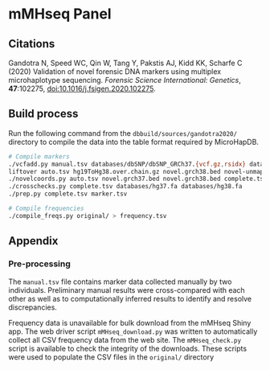 # mMHseq Panel

## Citations

Gandotra N, Speed WC, Qin W, Tang Y, Pakstis AJ, Kidd KK, Scharfe C (2020) Validation of novel forensic DNA markers using multiplex microhaplotype sequencing. *Forensic Science International: Genetics*, **47**:102275, [doi:10.1016/j.fsigen.2020.102275](https://doi.org/10.1016/j.fsigen.2020.102275).


## Build process

Run the following command from the `dbbuild/sources/gandotra2020/` directory to compile the data into the table format required by MicroHapDB.

```bash
# Compile markers
./vcfadd.py manual.tsv databases/dbSNP/dbSNP_GRCh37.{vcf.gz,rsidx} databases/dbSNP/dbSNP_GRCh38.{vcf.gz,rsidx} auto.tsv novel.grch37.bed
liftover auto.tsv hg19ToHg38.over.chain.gz novel.grch38.bed novel-unmapped.bed
./novelcoords.py auto.tsv novel.grch37.bed novel.grch38.bed complete.tsv
./crosschecks.py complete.tsv databases/hg37.fa databases/hg38.fa
./prep.py complete.tsv marker.tsv

# Compile frequencies
./compile_freqs.py original/ > frequency.tsv
```


## Appendix

### Pre-processing


The `manual.tsv` file contains marker data collected manually by two individuals.
Preliminary manual results were cross-compared with each other as well as to computationally inferred results to identify and resolve discrepancies.

Frequency data is unavailable for bulk download from the mMHseq Shiny app.
The web driver script `mMHseq_download.py` was written to automatically collect all CSV frequency data from the web site.
The `mMHseq_check.py` script is available to check the integrity of the downloads.
These scripts were used to populate the CSV files in the `original/` directory
